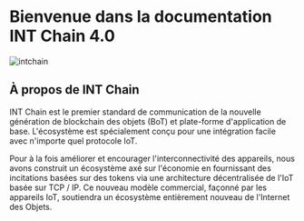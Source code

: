 # Bienvenue dans la documentation INT Chain 4.0

![intchain](../.vuepress/public/intchain.jpg)


## À propos de INT Chain

INT Chain est le premier standard de communication de la nouvelle génération de blockchain des objets (BoT) et plate-forme d'application de base. L'écosystème est spécialement conçu pour une intégration facile avec n'importe quel protocole IoT.

Pour à la fois améliorer et encourager l'interconnectivité des appareils, nous avons construit un écosystème axé sur l'économie en fournissant des incitations basées sur des tokens via une architecture décentralisée de l'IoT basée sur TCP / IP. Ce nouveau modèle commercial, façonné par les appareils IoT, soutiendra un écosystème entièrement nouveau de l'Internet des Objets.